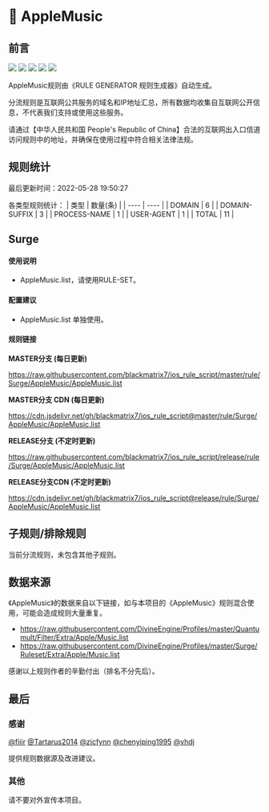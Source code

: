 # 🧸 AppleMusic

## 前言

![](https://shields.io/badge/-移除重复规则-ff69b4) ![](https://shields.io/badge/-DOMAIN与DOMAIN--SUFFIX合并-green) ![](https://shields.io/badge/-DOMAIN--SUFFIX间合并-critical) ![](https://shields.io/badge/-DOMAIN--SUFFIX与DOMAIN--KEYWORD合并-blue) ![](https://shields.io/badge/-IP--CIDR(6)合并-blueviolet) 

AppleMusic规则由《RULE GENERATOR 规则生成器》自动生成。

分流规则是互联网公共服务的域名和IP地址汇总，所有数据均收集自互联网公开信息，不代表我们支持或使用这些服务。

请通过【中华人民共和国 People's Republic of China】合法的互联网出入口信道访问规则中的地址，并确保在使用过程中符合相关法律法规。

## 规则统计

最后更新时间：2022-05-28 19:50:27

各类型规则统计：
| 类型 | 数量(条)  | 
| ---- | ----  |
| DOMAIN | 6  | 
| DOMAIN-SUFFIX | 3  | 
| PROCESS-NAME | 1  | 
| USER-AGENT | 1  | 
| TOTAL | 11  | 


## Surge 

#### 使用说明
- AppleMusic.list，请使用RULE-SET。

#### 配置建议
- AppleMusic.list 单独使用。

#### 规则链接
**MASTER分支 (每日更新)**

https://raw.githubusercontent.com/blackmatrix7/ios_rule_script/master/rule/Surge/AppleMusic/AppleMusic.list

**MASTER分支 CDN (每日更新)**

https://cdn.jsdelivr.net/gh/blackmatrix7/ios_rule_script@master/rule/Surge/AppleMusic/AppleMusic.list

**RELEASE分支 (不定时更新)**

https://raw.githubusercontent.com/blackmatrix7/ios_rule_script/release/rule/Surge/AppleMusic/AppleMusic.list

**RELEASE分支CDN (不定时更新)**

https://cdn.jsdelivr.net/gh/blackmatrix7/ios_rule_script@release/rule/Surge/AppleMusic/AppleMusic.list

## 子规则/排除规则


当前分流规则，未包含其他子规则。

## 数据来源

《AppleMusic》的数据来自以下链接，如与本项目的《AppleMusic》规则混合使用，可能会造成规则大量重复。

- https://raw.githubusercontent.com/DivineEngine/Profiles/master/Quantumult/Filter/Extra/Apple/Music.list
- https://raw.githubusercontent.com/DivineEngine/Profiles/master/Surge/Ruleset/Extra/Apple/Music.list


感谢以上规则作者的辛勤付出（排名不分先后）。

## 最后

### 感谢

[@fiiir](https://github.com/fiiir) [@Tartarus2014](https://github.com/Tartarus2014) [@zjcfynn](https://github.com/zjcfynn) [@chenyiping1995](https://github.com/chenyiping1995) [@vhdj](https://github.com/vhdj)

提供规则数据源及改进建议。

### 其他

请不要对外宣传本项目。